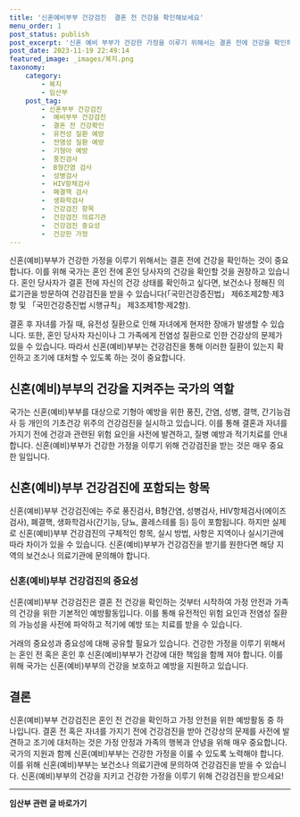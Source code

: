 ```yaml
---
title: '신혼예비부부 건강검진  결혼 전 건강을 확인해보세요'
menu_order: 1
post_status: publish
post_excerpt: '신혼 예비 부부가 건강한 가정을 이루기 위해서는 결혼 전에 건강을 확인하는 것이 중요합니다. 이를 위해 국가는 혼인 전에 혼인 당사자의 건강을 확인할 것을 권장하고 있습니다. 혼인 당사자가 결혼 전에 자신의 건강 상태를 확인하고 싶다면, 보건소나 정해진 의료기관을 방문하여 건강검진을 받을 수 있습니다  국민건강증진법  제6조제2항 제3항 및  국민건강증진법 시행규칙  제3조제1항 제2항 .'
post_date: 2023-11-19 22:49:14
featured_image: _images/복지.png
taxonomy:
    category:
        - 복지
        - 임산부
    post_tag:
        - 신혼부부 건강검진
        -  예비부부 건강검진
        -  결혼 전 건강확인
        -  유전성 질환 예방
        -  전염성 질환 예방
        -  기형아 예방
        -  풍진검사
        -  B형간염 검사
        -  성병검사
        -  HIV항체검사
        -  폐결핵 검사
        -  생화학검사
        -  건강검진 항목
        -  건강검진 의료기관
        -  건강검진 중요성
        -  건강한 가정
---
```



신혼(예비)부부가 건강한 가정을 이루기 위해서는 결혼 전에 건강을 확인하는 것이 중요합니다. 이를 위해 국가는 혼인 전에 혼인 당사자의 건강을 확인할 것을 권장하고 있습니다. 혼인 당사자가 결혼 전에 자신의 건강 상태를 확인하고 싶다면, 보건소나 정해진 의료기관을 방문하여 건강검진을 받을 수 있습니다(「국민건강증진법」 제6조제2항·제3항 및 「국민건강증진법 시행규칙」 제3조제1항·제2항).

결혼 후 자녀를 가질 때, 유전성 질환으로 인해 자녀에게 현저한 장애가 발생할 수 있습니다. 또한, 혼인 당사자 자신이나 그 가족에게 전염성 질환으로 인한 건강상의 문제가 있을 수 있습니다. 따라서 신혼(예비)부부는 건강검진을 통해 이러한 질환이 있는지 확인하고 조기에 대처할 수 있도록 하는 것이 중요합니다.

## 신혼(예비)부부의 건강을 지켜주는 국가의 역할

국가는 신혼(예비)부부를 대상으로 기형아 예방을 위한 풍진, 간염, 성병, 결핵, 간기능검사 등 개인의 기초건강 위주의 건강검진을 실시하고 있습니다. 이를 통해 결혼과 자녀를 가지기 전에 건강과 관련된 위험 요인을 사전에 발견하고, 질병 예방과 적기치료를 안내합니다. 신혼(예비)부부가 건강한 가정을 이루기 위해 건강검진을 받는 것은 매우 중요한 일입니다.

## 신혼(예비)부부 건강검진에 포함되는 항목

신혼(예비)부부 건강검진에는 주로 풍진검사, B형간염, 성병검사, HIV항체검사(에이즈 검사), 폐결핵, 생화학검사(간기능, 당뇨, 콜레스테롤 등) 등이 포함됩니다. 하지만 실제로 신혼(예비)부부 건강검진의 구체적인 항목, 실시 방법, 사항은 지역이나 실시기관에 따라 차이가 있을 수 있습니다. 신혼(예비)부부가 건강검진을 받기를 원한다면 해당 지역의 보건소나 의료기관에 문의해야 합니다.

### 신혼(예비)부부 건강검진의 중요성

신혼(예비)부부 건강검진은 결혼 전 건강을 확인하는 것부터 시작하여 가정 안전과 가족의 건강을 위한 기본적인 예방활동입니다. 이를 통해 유전적인 위험 요인과 전염성 질환의 가능성을 사전에 파악하고 적기에 예방 또는 치료를 받을 수 있습니다.

거래의 중요성과 중요성에 대해 공유할 필요가 있습니다. 건강한 가정을 이루기 위해서는 혼인 전 혹은 혼인 후 신혼(예비)부부가 건강에 대한 책임을 함께 져야 합니다. 이를 위해 국가는 신혼(예비)부부의 건강을 보호하고 예방을 지원하고 있습니다.

## 결론

신혼(예비)부부 건강검진은 혼인 전 건강을 확인하고 가정 안전을 위한 예방활동 중 하나입니다. 결혼 전 혹은 자녀를 가지기 전에 건강검진을 받아 건강상의 문제를 사전에 발견하고 조기에 대처하는 것은 가정 안정과 가족의 행복과 안녕을 위해 매우 중요합니다. 국가의 지원과 함께 신혼(예비)부부는 건강한 가정을 이룰 수 있도록 노력해야 합니다. 이를 위해 신혼(예비)부부는 보건소나 의료기관에 문의하여 건강검진을 받을 수 있습니다. 신혼(예비)부부의 건강을 지키고 건강한 가정을 이루기 위해 건강검진을 받으세요!
<!-- wp:separator -->
<hr class="wp-block-separator has-alpha-channel-opacity"/>
<!-- /wp:separator -->

<!-- wp:group {"backgroundColor":"base","layout":{"type":"constrained"}} -->
<div class="wp-block-group has-base-background-color has-background"><!-- wp:paragraph {"align":"center","fontSize":"medium"} -->
<p class="has-text-align-center has-large-font-size"><strong>임산부 관련 글 바로가기</strong></p>
<!-- /wp:paragraph -->


<!-- wp:latest-posts
{"categories":[{"id":22654,"count":19,"description":"","link":"https://uknowlaw.com/category/%ec%9e%84%ec%82%b0%eb%b6%80/","name":"임산부","slug":"임산부","taxonomy":"category","parent":0,"meta":[],"_links":{"self":[{"href":"https://uknowlaw.com/wp-json/wp/v2/categories/22654"}],"collection":[{"href":"https://uknowlaw.com/wp-json/wp/v2/categories"}],"about":[{"href":"https://uknowlaw.com/wp-json/wp/v2/taxonomies/category"}],"wp:post_type":[{"href":"https://uknowlaw.com/wp-json/wp/v2/posts?categories=22654"}],"curies":[{"name":"wp","href":"https://api.w.org/{rel}","templated":true}]}}],"postsToShow":100,"excerptLength":28,"postLayout":"grid","columns":2,"featuredImageAlign":"left","featuredImageSizeSlug":"large","fontSize":"small"} /--></div>
<!-- /wp:group -->